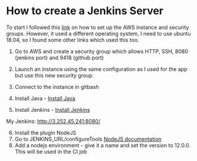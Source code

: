 # How to create a Jenkins Server

To start I followed this [link](https://www.jenkins.io/doc/tutorials/tutorial-for-installing-jenkins-on-AWS/) on how to set up the AWS instance and security groups. However, it used a different operating system, I need to use ubuntu 18.04, so I found some other links which used this too.

1. Go to AWS and create a security group which allows HTTP, SSH, 8080 (jenkins port) and 9418 (github port)
2. Launch an instance using the same configuration as I used for the app but use this new security group
3. Connect to the instance in gitbash

4. Install Java - [Install Java](https://www.digitalocean.com/community/tutorials/how-to-install-java-with-apt-on-ubuntu-18-04#installing-specific-versions-of-openjdk)

5. Install Jenkins - [Install Jenkins](https://www.digitalocean.com/community/tutorials/how-to-install-jenkins-on-ubuntu-18-04)

My Jenkins: http://3.252.45.241:8080/

6. Install the plugin NodeJS
7. Go to JENKINS_URL/configureTools [NodeJS documentation](https://plugins.jenkins.io/nodejs/)
8. Add a nodejs environment - give it a name and set the version to 12.0.0. This will be used in the CI job
